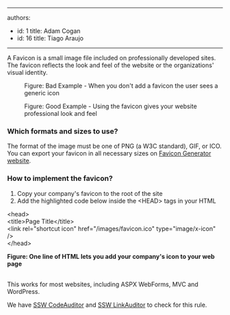

---
authors:
  - id: 1
    title: Adam Cogan
  - id: 16
    title: Tiago Araujo
---




<span class='intro'> <p>A Favicon is a small image file included on professionally developed sites. The favicon reflects the look and feel of the website or the organizations' visual identity.<br></p> </span>

<dl class="badImage"><dt> 
      <img src="/PublishingImages/favicon-bad.jpg" alt="" /> 
   </dt><dd>Figure&#58; Bad Example - When you don't add a favicon the user sees a generic icon</dd></dl><dl class="goodImage"><dt> 
      <img src="/PublishingImages/favicon-good.jpg" alt="" /> 
   </dt><dd> Figure&#58; Good Example - Using the favicon gives your website professional look and feel</dd></dl><h3>Which formats and sizes to use?</h3><p>The format of the image must be one of PNG (a W3C standard), GIF, or ICO. You can export your favicon in all necessary sizes on&#160;<a href="https&#58;//realfavicongenerator.net/">Favicon Generator website</a>.<br></p><h3>How to implement the favicon?</h3><ol><li>Copy your company's favicon to the root of the site</li><li>Add the highlighted code below inside the &lt;HEAD&gt; tags in your HTML</li></ol><p class="ssw15-rteElement-GreyBox">&lt;head&gt;<br>    &lt;title&gt;Page Title&lt;/title&gt;<br>    
   <span class="ssw15-rteStyle-Highlight">&lt;link rel=&quot;shortcut icon&quot; href=&quot;/images/favicon.ico&quot; type=&quot;image/x-icon&quot; /&gt;</span><br>    &lt;/head&gt;</p>    
<strong>Figure&#58; One line of HTML lets you add your company's icon to your web page</strong>
<div>
   <b><br></b><strong></strong>
   <p>This works for most websites, including ASPX WebForms, MVC and WordPress.</p><p class="ssw15-rteElement-YellowBorderBox"> We have 
      <a href="https&#58;//www.ssw.com.au/ssw/CodeAuditor/">SSW CodeAuditor</a> and 
      <a href="https&#58;//www.ssw.com.au/ssw/LinkAuditor/">SSW LinkAuditor</a> to check for this rule.​​<br></p></div>


